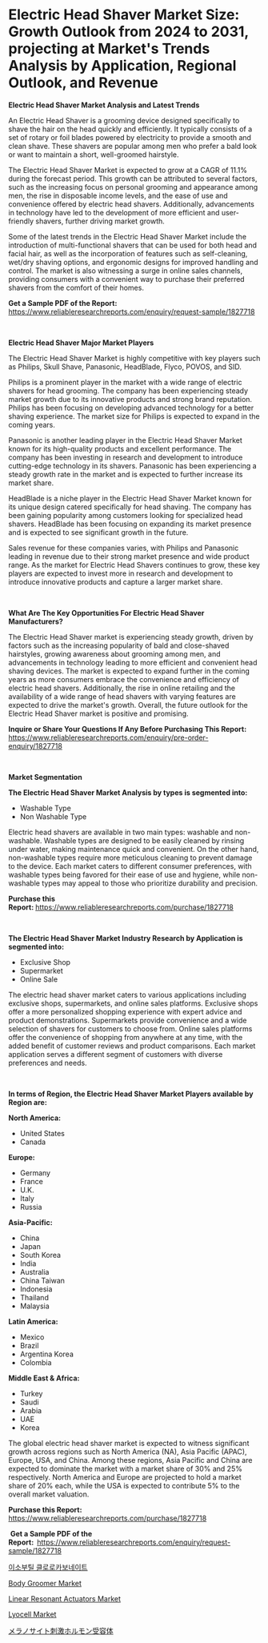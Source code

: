 <p><h1>Electric Head Shaver Market Size: Growth Outlook from 2024 to 2031, projecting at Market's Trends Analysis by Application, Regional Outlook, and Revenue</h1></p><p><strong>Electric Head Shaver Market Analysis and Latest Trends</strong></p>
<p><p>An Electric Head Shaver is a grooming device designed specifically to shave the hair on the head quickly and efficiently. It typically consists of a set of rotary or foil blades powered by electricity to provide a smooth and clean shave. These shavers are popular among men who prefer a bald look or want to maintain a short, well-groomed hairstyle.</p><p>The Electric Head Shaver Market is expected to grow at a CAGR of 11.1% during the forecast period. This growth can be attributed to several factors, such as the increasing focus on personal grooming and appearance among men, the rise in disposable income levels, and the ease of use and convenience offered by electric head shavers. Additionally, advancements in technology have led to the development of more efficient and user-friendly shavers, further driving market growth.</p><p>Some of the latest trends in the Electric Head Shaver Market include the introduction of multi-functional shavers that can be used for both head and facial hair, as well as the incorporation of features such as self-cleaning, wet/dry shaving options, and ergonomic designs for improved handling and control. The market is also witnessing a surge in online sales channels, providing consumers with a convenient way to purchase their preferred shavers from the comfort of their homes.</p></p>
<p><strong>Get a Sample PDF of the Report:&nbsp;</strong> <a href="https://www.reliableresearchreports.com/enquiry/request-sample/1827718">https://www.reliableresearchreports.com/enquiry/request-sample/1827718</a></p>
<p>&nbsp;</p>
<p><strong>Electric Head Shaver Major Market Players</strong></p>
<p><p>The Electric Head Shaver Market is highly competitive with key players such as Philips, Skull Shave, Panasonic, HeadBlade, Flyco, POVOS, and SID. </p><p>Philips is a prominent player in the market with a wide range of electric shavers for head grooming. The company has been experiencing steady market growth due to its innovative products and strong brand reputation. Philips has been focusing on developing advanced technology for a better shaving experience. The market size for Philips is expected to expand in the coming years.</p><p>Panasonic is another leading player in the Electric Head Shaver Market known for its high-quality products and excellent performance. The company has been investing in research and development to introduce cutting-edge technology in its shavers. Panasonic has been experiencing a steady growth rate in the market and is expected to further increase its market share.</p><p>HeadBlade is a niche player in the Electric Head Shaver Market known for its unique design catered specifically for head shaving. The company has been gaining popularity among customers looking for specialized head shavers. HeadBlade has been focusing on expanding its market presence and is expected to see significant growth in the future.</p><p>Sales revenue for these companies varies, with Philips and Panasonic leading in revenue due to their strong market presence and wide product range. As the market for Electric Head Shavers continues to grow, these key players are expected to invest more in research and development to introduce innovative products and capture a larger market share.</p></p>
<p>&nbsp;</p>
<p><strong>What Are The Key Opportunities For Electric Head Shaver Manufacturers?</strong></p>
<p><p>The Electric Head Shaver market is experiencing steady growth, driven by factors such as the increasing popularity of bald and close-shaved hairstyles, growing awareness about grooming among men, and advancements in technology leading to more efficient and convenient head shaving devices. The market is expected to expand further in the coming years as more consumers embrace the convenience and efficiency of electric head shavers. Additionally, the rise in online retailing and the availability of a wide range of head shavers with varying features are expected to drive the market's growth. Overall, the future outlook for the Electric Head Shaver market is positive and promising.</p></p>
<p><strong>Inquire or Share Your Questions If Any Before Purchasing This Report:</strong> <a href="https://www.reliableresearchreports.com/enquiry/pre-order-enquiry/1827718">https://www.reliableresearchreports.com/enquiry/pre-order-enquiry/1827718</a></p>
<p>&nbsp;</p>
<p><strong>Market Segmentation</strong></p>
<p><strong>The Electric Head Shaver Market Analysis by types is segmented into:</strong></p>
<p><ul><li>Washable Type</li><li>Non Washable Type</li></ul></p>
<p><p>Electric head shavers are available in two main types: washable and non-washable. Washable types are designed to be easily cleaned by rinsing under water, making maintenance quick and convenient. On the other hand, non-washable types require more meticulous cleaning to prevent damage to the device. Each market caters to different consumer preferences, with washable types being favored for their ease of use and hygiene, while non-washable types may appeal to those who prioritize durability and precision.</p></p>
<p><strong>Purchase this Report:&nbsp;</strong><a href="https://www.reliableresearchreports.com/purchase/1827718">https://www.reliableresearchreports.com/purchase/1827718</a></p>
<p>&nbsp;</p>
<p><strong>The Electric Head Shaver Market Industry Research by Application is segmented into:</strong></p>
<p><ul><li>Exclusive Shop</li><li>Supermarket</li><li>Online Sale</li></ul></p>
<p><p>The electric head shaver market caters to various applications including exclusive shops, supermarkets, and online sales platforms. Exclusive shops offer a more personalized shopping experience with expert advice and product demonstrations. Supermarkets provide convenience and a wide selection of shavers for customers to choose from. Online sales platforms offer the convenience of shopping from anywhere at any time, with the added benefit of customer reviews and product comparisons. Each market application serves a different segment of customers with diverse preferences and needs.</p></p>
<p>&nbsp;</p>
<p><strong>In terms of Region, the Electric Head Shaver Market Players available by Region are:</strong></p>
<p>
    <p> <strong> North America: </strong>
        <ul>
            <li>United States</li>
            <li>Canada</li>
        </ul>
        </p> 
    <p> <strong> Europe: </strong>
        <ul>
            <li>Germany</li>
            <li>France</li>
            <li>U.K.</li>
            <li>Italy</li>
            <li>Russia</li>
        </ul>
        </p> 
    <p> <strong> Asia-Pacific: </strong>
        <ul>
            <li>China</li>
            <li>Japan</li>
            <li>South Korea</li>
            <li>India</li>
            <li>Australia</li>
            <li>China Taiwan</li>
            <li>Indonesia</li>
            <li>Thailand</li>
            <li>Malaysia</li>
        </ul>
        </p> 
    <p> <strong> Latin America: </strong>
        <ul>
            <li>Mexico</li>
            <li>Brazil</li>
            <li>Argentina Korea</li>
            <li>Colombia</li>
        </ul>
        </p> 
    <p> <strong> Middle East & Africa: </strong>
        <ul>
            <li>Turkey</li>
            <li>Saudi</li>
            <li>Arabia</li>
            <li>UAE</li>
            <li>Korea</li>
        </ul>
    </p>
    </p>
<p><p>The global electric head shaver market is expected to witness significant growth across regions such as North America (NA), Asia Pacific (APAC), Europe, USA, and China. Among these regions, Asia Pacific and China are expected to dominate the market with a market share of 30% and 25% respectively. North America and Europe are projected to hold a market share of 20% each, while the USA is expected to contribute 5% to the overall market valuation.</p></p>
<p><strong>Purchase this Report: </strong><a href="https://www.reliableresearchreports.com/purchase/1827718">https://www.reliableresearchreports.com/purchase/1827718</a></p>
<p>&nbsp;<strong>Get a Sample PDF of the Report:&nbsp;&nbsp;</strong><a href="https://www.reliableresearchreports.com/enquiry/request-sample/1827718">https://www.reliableresearchreports.com/enquiry/request-sample/1827718</a></p>
<p><strong></strong></p>
<p><p><a href="https://github.com/BrettWeberrt8767765/Market-Research-Report-List-1/blob/main/83360455674.md">이소부틸 클로로카보네이트</a></p><p><a href="https://github.com/brenzgnarento/Market-Research-Report-List-1/blob/main/body-groomer-market.md">Body Groomer Market</a></p><p><a href="https://issuu.com/reportprime-2/docs/linear-resonant-actuators-market-size-2030.pptx">Linear Resonant Actuators Market</a></p><p><a href="https://issuu.com/reportprime-2/docs/lyocell-market-size-2030.pptx">Lyocell Market</a></p><p><a href="https://github.com/hilmi-2a/Market-Research-Report-List-1/blob/main/73612156315.md">メラノサイト刺激ホルモン受容体</a></p></p>